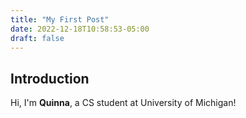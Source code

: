```yaml
---
title: "My First Post"
date: 2022-12-18T10:58:53-05:00
draft: false
---
```


## Introduction

Hi, I'm **Quinna**, a CS student at University of Michigan!

